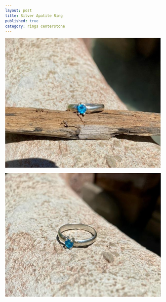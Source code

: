 ```yaml
---
layout: post
title: Silver Apatite Ring
published: true
category: rings centerstone
---
```

![halfround_silver_apatite_5.5.jpg](/images/jewelry/rings/halfround_silver_apatite_5.5.jpg)
<!--more-->
![halfround_silver_apatite_6.5-2.jpg](/images/jewelry/rings/halfround_silver_apatite_5.5-2.jpg)
